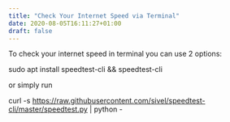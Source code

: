 ```yaml
---
title: "Check Your Internet Speed via Terminal"
date: 2020-08-05T16:11:27+01:00
draft: false
---
```


To check your internet speed in terminal you can use 2 options:

sudo apt install speedtest-cli && speedtest-cli

or simply run

curl -s https://raw.githubusercontent.com/sivel/speedtest-cli/master/speedtest.py | python -

